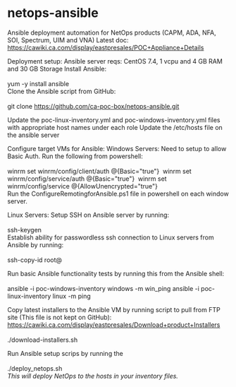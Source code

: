 # netops-ansible
Ansible deployment automation for NetOps products (CAPM, ADA, NFA, SOI, Spectrum, UIM and VNA)
Latest doc:
https://cawiki.ca.com/display/eastpresales/POC+Appliance+Details 


Deployment setup:
Ansible server reqs: CentOS 7.4, 1 vcpu and 4 GB RAM and 30 GB Storage
Install Ansible:
<br><br>
yum -y install ansible
<br>
Clone the Ansible script from GitHub:
<br><br>
git clone https://github.com/ca-poc-box/netops-ansible.git
<br>

Update the poc-linux-inventory.yml and poc-windows-inventory.yml files with appropriate host names under each role
Update the /etc/hosts file on the ansible server

Configure target VMs for Ansible:
Windows Servers: 
Need to setup to allow Basic Auth. Run the following from powershell:
<br><br>
winrm set winrm/config/client/auth @{Basic="true"} 
winrm set winrm/config/service/auth @{Basic="true"} 
winrm set winrm/config/service @{AllowUnencrypted="true"}
<br>
Run the ConfigureRemotingforAnsible.ps1 file in powershell on each window server.

Linux Servers: 
Setup SSH on Ansible server by running: 
<br><br>
ssh-keygen 
<br>
Establish ability for passwordless ssh connection to Linux servers from Ansible by running:
<br><br>
ssh-copy-id root@<servername>
<br>

Run basic Ansible functionality tests by running this from the Ansible shell:
<br><br>
ansible -i poc-windows-inventory windows -m win_ping
ansible -i poc-linux-inventory linux -m ping
<br>

Copy latest installers to the Ansible VM by running script to pull from FTP site (This file is not kept on GitHub):
https://cawiki.ca.com/display/eastpresales/Download+product+Installers 
<br><br>
./download-installers.sh

Run Ansible setup scrips by running the 
<br><br>
./deploy_netops.sh
<br>
*This will deploy NetOps to the hosts in your inventory files.*
